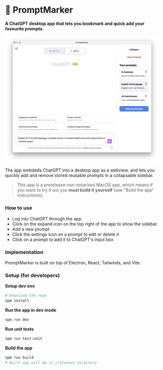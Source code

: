 # 🔖 PromptMarker 

**A ChatGPT desktop app that lets you bookmark and quick add your favourite prompts.**

![Alt text](screenshot.png)

The app embdeds ChatGPT into a desktop app as a webview, and lets you quickly add and remove stored reusable prompts in a collapsable sidebar. 

> This app is a prerelease non-notarised MacOS app, which means if you want to try it out you **must build it yourself** (see "Build the app" instructions). 

### How to use 
- Log into ChatGPT through the app. 
- Click on the expand icon on the top right of the app to show the sidebar. 
- Add a new prompt 
- Click the settings icon on a prompt to edit or delete it 
- Click on a prompt to add it to ChatGPT's input box

### Implementation
PromptMarker is built on top of Electron, React, Tailwinds, and Vite. 

### Setup (for developers)
**Setup dev env**
```bash
# Download the repo
npm install
```
**Run the app in dev mode**
```bash
npm run dev
```
**Run unit tests**
```bash
npm run test:unit
```

**Build the app**
```bash
npm run build
# Built app will be in /releases directory
```